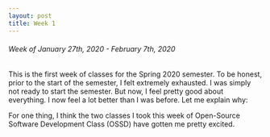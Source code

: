 ```yaml
---
layout: post
title: Week 1
---
```



###### Week of January 27th, 2020 - February 7th, 2020 
This is the first week of classes for the Spring 2020 semester. To be honest, prior to the start of the semester, I felt extremely exhausted. I was simply not ready to start the semester. But now, I feel pretty good about everything. I now feel a lot better than I was before. Let me explain why:

For one thing, I think the two classes I took this week of Open-Source Software Development Class (OSSD) have gotten me pretty excited. 